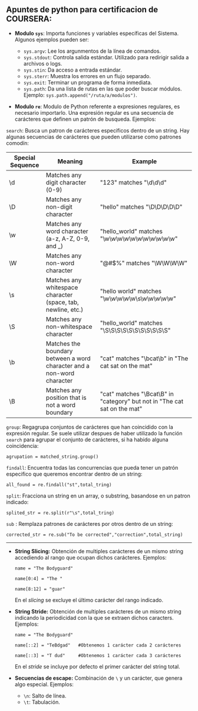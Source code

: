 ## Apuntes de python para certificacion de COURSERA:

* **Modulo ``sys``**: Importa funciones y variables específicas del Sistema. Algunos ejemplos pueden ser:

    - ``sys.argv``: Lee los argunmentos de la línea de comandos.
    - ``sys.stdout``: Controla salida estándar. Utilizado para redirigir salida a archivos o logs.
    - ``sys.stin``: Da acceso a entrada estándar.
    - ``sys.sterr``: Muestra los errores en un flujo separado.
    - ``sys.exit``: Terminar un programa de forma inmediata.
    - ``sys.path``: Da una lista de rutas en las que poder buscar módulos. Ejemplo: ``sys.path.append("/ruta/a/modulos")``.

* **Modulo ``re``**: Modulo de Python referente a expresiones regulares, es necesario importarlo. Una expresión regular es una secuencia de carácteres que definen un patrón de busqueda.
Ejemplos:


``search``: Busca un patron de carácteres especificos dentro de un string. Hay algunas secuencias de carácteres que pueden utilizarse como patrones comodín:

| Special Sequence | Meaning                 | 	Example             |
| -----------  | ----------------------- | ----------------------|
| \d|Matches any digit character (0-9)|"123" matches "\d\d\d"|
|\D|Matches any non-digit character|"hello" matches "\D\D\D\D\D"|
|\w|Matches any word character (a-z, A-Z, 0-9, and _)|"hello_world" matches "\w\w\w\w\w\w\w\w\w\w\w"|
|\W|Matches any non-word character|	"@#$%" matches "\W\W\W\W"|
|\s|Matches any whitespace character (space, tab, newline, etc.)|"hello world" matches "\w\w\w\w\w\s\w\w\w\w\w"|
|\S|Matches any non-whitespace character|"hello_world" matches "\S\S\S\S\S\S\S\S\S\S\S"|
|\b|Matches the boundary between a word character and a non-word character|"cat" matches "\bcat\b" in "The cat sat on the mat"|
|\B|Matches any position that is not a word boundary|"cat" matches "\Bcat\B" in "category" but not in "The cat sat on the mat"|

``group``: Regagrupa conjuntos de carácteres que han coincidido con la expresión regular. Se suele utilizar despues de haber utilizado la función ``search`` para agrupar el conjunto de carácteres, si ha habido alguna coincidencia:
```
agrupation = matched_string.group()
```

``findall``: Encuentra todas las concurrencias que pueda tener un patrón especifico que queremos encontrar dentro de un string:
```
all_found = re.findall("st",total_tring)
```

``split``: Fracciona un string en un array, o substring, basandose en un patron indicado:
```
splited_str = re.split(r"\s",total_tring)
```

``sub`` : Remplaza patrones de carácteres por otros dentro de un string:
```
corrected_str = re.sub("To be corrected","correction",total_string)
```

----
* **String Slicing:** Obtención de multiples carácteres de un mismo string accediendo al rango que ocupan dichos carácteres. 
Ejemplos:

    ```
    name = "The Bodyguard"

    name[0:4] = "The "

    name[8:12] = "guar"
    ```
    En el *slicing* se excluye el último carácter del rango indicado.


* **String Stride:** Obtención de multiples carácteres de un mismo string indicando la periodicidad con la que se extraen dichos caracters. 
Ejemplos:

    ```
    name = "The Bodyguard"

    name[::2] = "TeBdgad"   #Obtenemos 1 carácter cada 2 carácteres

    name[::3] = "T dud"     #Obtenemos 1 carácter cada 3 carácteres
    ```
    En el *stride* se incluye por defecto el primer carácter del string total.

* **Secuencias de escape:** Combinación de ``\`` y un carácter, que genera algo especial. 
Ejemplos:
    
    - ``\n``: Salto de línea.
    - ``\t``: Tabulación.